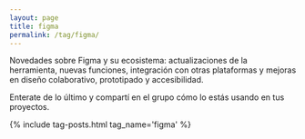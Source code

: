 ```yaml
---
layout: page
title: figma
permalink: /tag/figma/
---
```


Novedades sobre Figma y su ecosistema: actualizaciones de la herramienta, nuevas funciones, integración con otras plataformas y mejoras en diseño colaborativo, prototipado y accesibilidad.

Enterate de lo último y compartí en el grupo cómo lo estás usando en tus proyectos.

{% include tag-posts.html tag_name='figma' %}
